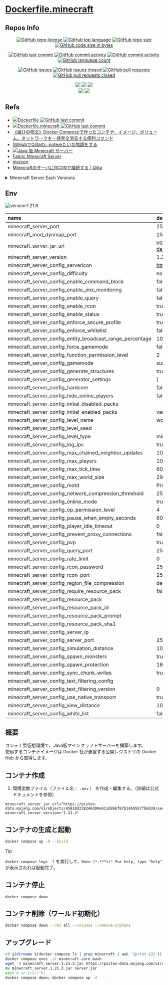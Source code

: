 # [Dockerfile.minecraft](https://github.com/n138-kz/Dockerfile.minecraft)

## Repos Info

<div align="center">

  [![GitHub repo license](https://img.shields.io/github/license/n138-kz/Dockerfile.minecraft)](/LICENSE)
  [![GitHub top language](https://img.shields.io/github/languages/top/n138-kz/Dockerfile.minecraft)](/../../)
  [![GitHub repo size](https://img.shields.io/github/repo-size/n138-kz/Dockerfile.minecraft)](/../../)
  [![GitHub code size in bytes](https://img.shields.io/github/languages/code-size/n138-kz/Dockerfile.minecraft)](/../../)

</div>
<div align="center">

  [![GitHub last commit](https://img.shields.io/github/last-commit/n138-kz/Dockerfile.minecraft)](/../../commits)
  [![GitHub commit activity](https://img.shields.io/github/commit-activity/w/n138-kz/Dockerfile.minecraft)](/../../commits)
  [![GitHub commit activity](https://img.shields.io/github/commit-activity/t/n138-kz/Dockerfile.minecraft)](/../../commits)
  [![GitHub language count](https://img.shields.io/github/languages/count/n138-kz/Dockerfile.minecraft)](/../../)

</div>
<div align="center">

  [![GitHub issues](https://img.shields.io/github/issues/n138-kz/Dockerfile.minecraft)](/../../issues)
  [![GitHub issues closed](https://img.shields.io/github/issues-closed/n138-kz/Dockerfile.minecraft)](/../../issues)
  [![GitHub pull requests](https://img.shields.io/github/issues-pr/n138-kz/Dockerfile.minecraft)](/../../pulls)
  [![GitHub pull requests closed](https://img.shields.io/github/issues-pr-closed/n138-kz/Dockerfile.minecraft)](/../../pulls)

</div>
<div align="center">

  [![](https://img.shields.io/badge/YouTube-FF0000?style=for-the-badge&logo=youtube&logoColor=white)](https://youtube.com/channel/UCOX8Iv1r0V18lbOnohE7lWQ)
  [![](https://img.shields.io/badge/Twitch-6441A5?style=for-the-badge&logo=twitch&logoColor=white)](https://www.twitch.tv/yuukomiya)
  [![](https://img.shields.io/badge/X-000000?style=for-the-badge&logo=x&logoColor=white)](https://x.com/n138kz)
  <br>
  [![](https://img.shields.io/youtube/channel/subscribers/UCOX8Iv1r0V18lbOnohE7lWQ)](https://youtube.com/channel/UCOX8Iv1r0V18lbOnohE7lWQ)
  [![](https://img.shields.io/twitch/status/YuuKomiya)](https://www.twitch.tv/yuukomiya)

</div>

## Refs

- [![](https://www.google.com/s2/favicons?size=64&domain=https://github.com)Dockerfile](https://github.com/n138-kz/Dockerfile) [![GitHub last commit](https://img.shields.io/github/last-commit/n138-kz/Dockerfile.minecraft)](https://github.com/n138-kz/Dockerfile)
- [![](https://www.google.com/s2/favicons?size=64&domain=https://github.com)Dockerfile.minecraft](https://github.com/n138-kz/Dockerfile.minecraft) [![GitHub last commit](https://img.shields.io/github/last-commit/n138-kz/Dockerfile.minecraft)](https://github.com/n138-kz/Dockerfile.minecraft)
- [《滅びの呪文》Docker Composeで作ったコンテナ、イメージ、ボリューム、ネットワークを一括完全消去する便利コマンド](https://qiita.com/suin/items/19d65e191b96a0079417)
- [GitHubでQiitaの:::noteみたいな強調をする](https://qiita.com/lobmto/items/d02532134782f34c0e2fs)
- [![](https://www.google.com/s2/favicons?size=64&domain=https://minecraft.net/)Java 版 Minecraft サーバー](https://www.minecraft.net/ja-jp/download/server)
- [Fabric Minecraft Server](https://fabricmc.net/use/server/)
- [mcrcon](https://github.com/Tiiffi/mcrcon.git)
- [MinecraftのサーバにRCONで接続する | Qiita](https://qiita.com/h_tyokinuhata/items/85d855f88d5d33c21949)

<details>

  <summary>Minecraft Server Each Versions</summary>

  - [![](https://www.google.com/s2/favicons?size=64&domain=https://minecraft.net/)minecraft_server.1.21.1.jar](https://piston-data.mojang.com/v1/objects/59353fb40c36d304f2035d51e7d6e6baa98dc05c/server.jar)
  - [![](https://www.google.com/s2/favicons?size=64&domain=https://minecraft.net/)minecraft_server.1.21.3.jar](https://piston-data.mojang.com/v1/objects/45810d238246d90e811d896f87b14695b7fb6839/server.jar)
  - [![](https://www.google.com/s2/favicons?size=64&domain=https://minecraft.net/)minecraft_server.1.21.8.jar](https://piston-data.mojang.com/v1/objects/6bce4ef400e4efaa63a13d5e6f6b500be969ef81/server.jar)

</details>



## Env

![version:1.21.8](https://img.shields.io/badge/version-1.21.8-brightgreen)

| name | default | remark |
| :- | :- | :- |
| minecraft_server_port | 25560-65530 | :25565 |
| minecraft_mod_dynmap_port | 25560-65530 | :8123 |
| minecraft_server_jar_url | https://piston-data.mojang.com/v1/objects/6bce4ef400e4efaa63a13d5e6f6b500be969ef81/server.jar | |
| minecraft_server_version | 1.21.8 | |
| minecraft_server_config_servericon | https://n138-kz.github.io/Dockerfile.minecraft/assets/sample-server-icon.png | |
| minecraft_server_config_difficulty | normal | |
| minecraft_server_config_enable_command_block | false | |
| minecraft_server_config_enable_jmx_monitoring | false | |
| minecraft_server_config_enable_query | false | |
| minecraft_server_config_enable_rcon | true | |
| minecraft_server_config_enable_status | true | |
| minecraft_server_config_enforce_secure_profile | true | |
| minecraft_server_config_enforce_whitelist | false | |
| minecraft_server_config_entity_broadcast_range_percentage | 100 | |
| minecraft_server_config_force_gamemode | false | |
| minecraft_server_config_function_permission_level | 2 | |
| minecraft_server_config_gamemode | survival | |
| minecraft_server_config_generate_structures | true | |
| minecraft_server_config_generator_settings | { | | | |
| minecraft_server_config_hardcore | false | |
| minecraft_server_config_hide_online_players | false | |
| minecraft_server_config_initial_disabled_packs |  | |
| minecraft_server_config_initial_enabled_packs | vanilla | |
| minecraft_server_config_level_name | world | |
| minecraft_server_config_level_seed |  | |
| minecraft_server_config_level_type | minecraft\:normal | |
| minecraft_server_config_log_ips | true | |
| minecraft_server_config_max_chained_neighbor_updates | 1000000 | |
| minecraft_server_config_max_players | 10 | |
| minecraft_server_config_max_tick_time | 60000 | |
| minecraft_server_config_max_world_size | 29999984 | |
| minecraft_server_config_motd | Private server | |
| minecraft_server_config_network_compression_threshold | 256 | |
| minecraft_server_config_online_mode | true | |
| minecraft_server_config_op_permission_level | 4 | |
| minecraft_server_config_pause_when_empty_seconds | 60 | |
| minecraft_server_config_player_idle_timeout | 0 | |
| minecraft_server_config_prevent_proxy_connections | false | |
| minecraft_server_config_pvp | true | |
| minecraft_server_config_query_port | 25565 | |
| minecraft_server_config_rate_limit | 0 | |
| minecraft_server_config_rcon_password | 25575password@1 | |
| minecraft_server_config_rcon_port | 25575 | |
| minecraft_server_config_region_file_compression | deflate | |
| minecraft_server_config_require_resource_pack | false | |
| minecraft_server_config_resource_pack |  | |
| minecraft_server_config_resource_pack_id |  | |
| minecraft_server_config_resource_pack_prompt |  | |
| minecraft_server_config_resource_pack_sha1 |  | |
| minecraft_server_config_server_ip |  | |
| minecraft_server_config_server_port | 25565 | |
| minecraft_server_config_simulation_distance | 10 | |
| minecraft_server_config_spawn_monsters | true | |
| minecraft_server_config_spawn_protection | 16 | |
| minecraft_server_config_sync_chunk_writes | true | |
| minecraft_server_config_text_filtering_config |  | |
| minecraft_server_config_text_filtering_version | 0 | |
| minecraft_server_config_use_native_transport | true | |
| minecraft_server_config_view_distance | 10 | |
| minecraft_server_config_white_list | false | |

## 概要

コンテナ型仮想環境で、Java版マインクラフトサーバーを構築します。  
使用するコンテナイメージは Docker 社が運営する公開レジストリの Docker Hub から取得します。  

## コンテナ作成
1. 環境変数ファイル（ファイル名： `.env` ） を作成・編集する。（詳細は公式ドキュメントを参照）

```c:.env
minecraft_server_jar_url="https://piston-data.mojang.com/v1/objects/45810d238246d90e811d896f87b14695b7fb6839/server.jar"
minecraft_server_version="1.21.3"
```

## コンテナの生成と起動

```bash
docker compose up -d --build
```

> [!TIP]
> `docker compose logs -f` を実行して、`Done (*.***s)! For help, type "help"` が表示されれば起動完了。

## コンテナ停止

```bash
docker compose down
```

## コンテナ削除（ワールド初期化）

```bash
docker compose down --rmi all --volumes --remove-orphans
```

## アップグレード

```bash
cd $(dirname $(docker compose ls | grep minecraft | awk '{print $3}'))
docker compose exec -it minecraft-core bash
wget -O minecraft_server.1.21.3.jar https://piston-data.mojang.com/v1/objects/45810d238246d90e811d896f87b14695b7fb6839/server.jar
mv minecraft_server.1.21.3.jar server.jar
exit # or [ctrl^D]
docker compose down; docker compose up -d
```

